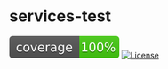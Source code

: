 # services-test

[![Coverage][coverage-badge]][coverage]
[![License][license-badge]][license]

<!-- Markdown links -->

[coverage]: https://github.com/afuetterer/services-test/actions
[coverage-badge]: docs/img/coverage.svg
[license]: https://opensource.org/licenses/MIT
[license-badge]: https://img.shields.io/github/license/afuetterer/services-test
